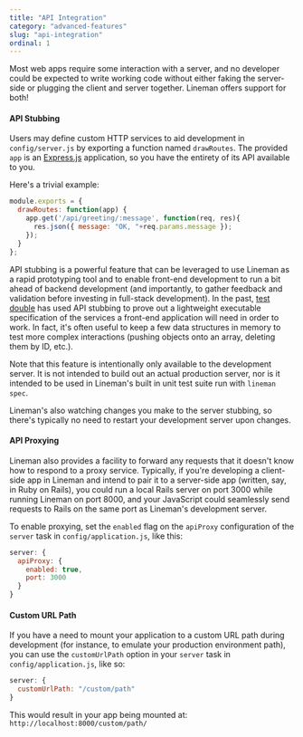 ```yaml
---
title: "API Integration"
category: "advanced-features"
slug: "api-integration"
ordinal: 1
---
```


Most web apps require some interaction with a server, and no developer could be expected to write working code without either faking the server-side or plugging the client and server together. Lineman offers support for both!

#### API Stubbing

Users may define custom HTTP services to aid development in `config/server.js` by exporting a function named `drawRoutes`. The provided `app` is an [Express.js](http://expressjs.com/) application, so you have the entirety of its API available to you.

Here's a trivial example:

```javascript
module.exports = {
  drawRoutes: function(app) {
    app.get('/api/greeting/:message', function(req, res){
      res.json({ message: "OK, "+req.params.message });
    });
  }
};
```

API stubbing is a powerful feature that can be leveraged to use Lineman as a rapid prototyping tool and to enable front-end development to run a bit ahead of backend development (and importantly, to gather feedback and validation before investing in full-stack development). In the past, [test double](http://testdouble.com) has used API stubbing to prove out a lightweight executable specification of the services a front-end application will need in order to work. In fact, it's often useful to keep a few data structures in memory to test more complex interactions (pushing objects onto an array, deleting them by ID, etc.).

Note that this feature is intentionally only available to the development server. It is not intended to build out an actual production server, nor is it intended to be used in Lineman's built in unit test suite run with `lineman spec`.

Lineman's also watching changes you make to the server stubbing, so there's typically no need to restart your development server upon changes.

#### API Proxying

Lineman also provides a facility to forward any requests that it doesn't know how to respond to a proxy service. Typically, if you're developing a client-side app in Lineman and intend to pair it to a server-side app (written, say, in Ruby on Rails), you could run a local Rails server on port 3000 while running Lineman on port 8000, and your JavaScript could seamlessly send requests to Rails on the same port as Lineman's development server.

To enable proxying, set the `enabled` flag on the `apiProxy` configuration of the `server` task in `config/application.js`, like this:

```javascript
server: {
  apiProxy: {
    enabled: true,
    port: 3000
  }
}
```

#### Custom URL Path

If you have a need to mount your application to a custom URL path during
development (for instance, to emulate your production environment path),
you can use the `customUrlPath` option in your `server` task in
`config/application.js`, like so:

```javascript
server: {
  customUrlPath: "/custom/path"
}
```

This would result in your app being mounted at:
`http://localhost:8000/custom/path/`

